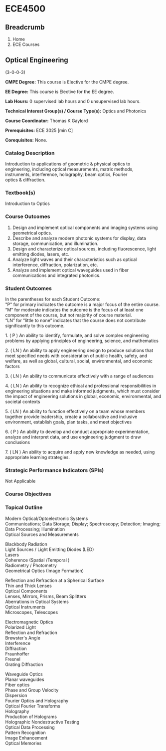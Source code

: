 #  ECE4500

## Breadcrumb

  1. Home
  2. ECE Courses

## Optical Engineering

(3-0-0-3)

**CMPE Degree:** This course is Elective for the CMPE degree.

**EE Degree:** This course is Elective for the EE degree.

**Lab Hours:** 0 supervised lab hours and 0 unsupervised lab hours.

**Technical Interest Group(s) / Course Type(s):** Optics and Photonics

**Course Coordinator:** Thomas K Gaylord

**Prerequisites:** ECE 3025 [min C]

**Corequisites:** None.

### Catalog Description

Introduction to applications of geometric & physical optics to  
engineering, including optical measurements, matrix methods,  
instruments, interference, holography, beam optics, Fourier  
optics & diffraction.

### Textbook(s)

Introduction to Optics

### Course Outcomes

  1. Design and implement optical components and imaging systems using geometrical optics.
  2. Describe and analyze modern photonic systems for display, data storage, communication, and illumination.
  3. Design and characterize optical sources, including fluorescence, light emitting diodes, lasers, etc. 
  4. Analyze light waves and their characteristics such as optical interference, diffraction, polarization, etc.
  5. Analyze and implement optical waveguides used in fiber communications and integrated photonics.

### Student Outcomes

In the parentheses for each Student Outcome:  
"P" for primary indicates the outcome is a major focus of the entire course.  
“M” for moderate indicates the outcome is the focus of at least one component
of the course, but not majority of course material.  
“LN” for “little to none” indicates that the course does not contribute
significantly to this outcome.

1\. ( P ) An ability to identify, formulate, and solve complex engineering
problems by applying principles of engineering, science, and mathematics

2\. ( LN ) An ability to apply engineering design to produce solutions that
meet specified needs with consideration of public health, safety, and welfare,
as well as global, cultural, social, environmental, and economic factors

3\. ( LN ) An ability to communicate effectively with a range of audiences

4\. ( LN ) An ability to recognize ethical and professional responsibilities
in engineering situations and make informed judgments, which must consider the
impact of engineering solutions in global, economic, environmental, and
societal contexts

5\. ( LN ) An ability to function effectively on a team whose members together
provide leadership, create a collaborative and inclusive environment,
establish goals, plan tasks, and meet objectives

6\. ( P ) An ability to develop and conduct appropriate experimentation,
analyze and interpret data, and use engineering judgment to draw conclusions

7\. ( LN ) An ability to acquire and apply new knowledge as needed, using
appropriate learning strategies.

### Strategic Performance Indicators (SPIs)

Not Applicable

### Course Objectives

### Topical Outline

Modern Optical/Optoelectronic Systems  
Communications; Data Storage; Display; Spectroscopy; Detection; Imaging; Data
Processing; Illumination  
Optical Sources and Measurements

Blackbody Radiation  
Light Sources / Light Emitting Diodes (LED)  
Lasers  
Coherence (Spatial /Temporal )  
Radiometry / Photometry  
Geometrical Optics (Image Formation)

Reflection and Refraction at a Spherical Surface  
Thin and Thick Lenses  
Optical Components  
Lenses, Mirrors, Prisms, Beam Splitters  
Aberrations in Optical Systems  
Optical Instruments  
Microscopes, Telescopes

Electromagnetic Optics  
Polarized Light  
Reflection and Refraction  
Brewster's Angle  
Interference  
Diffraction  
Fraunhoffer  
Fresnel  
Grating Diffraction

Waveguide Optics  
Planar waveguides  
Fiber optics  
Phase and Group Velocity  
Dispersion  
Fourier Optics and Holography  
Optical Fourier Transforms  
Holography  
Production of Holograms  
Holographic Nondestructive Testing  
Optical Data Processing  
Pattern Recognition  
Image Enhancement  
Optical Memories

